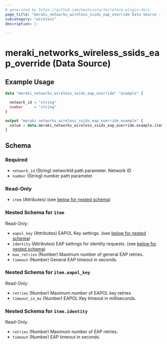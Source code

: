 ```yaml
---
# generated by https://github.com/hashicorp/terraform-plugin-docs
page_title: "meraki_networks_wireless_ssids_eap_override Data Source - terraform-provider-meraki"
subcategory: "wireless"
description: |-
  
---
```


# meraki_networks_wireless_ssids_eap_override (Data Source)



## Example Usage

```terraform
data "meraki_networks_wireless_ssids_eap_override" "example" {

  network_id = "string"
  number     = "string"
}

output "meraki_networks_wireless_ssids_eap_override_example" {
  value = data.meraki_networks_wireless_ssids_eap_override.example.item
}
```

<!-- schema generated by tfplugindocs -->
## Schema

### Required

- `network_id` (String) networkId path parameter. Network ID
- `number` (String) number path parameter.

### Read-Only

- `item` (Attributes) (see [below for nested schema](#nestedatt--item))

<a id="nestedatt--item"></a>
### Nested Schema for `item`

Read-Only:

- `eapol_key` (Attributes) EAPOL Key settings. (see [below for nested schema](#nestedatt--item--eapol_key))
- `identity` (Attributes) EAP settings for identity requests. (see [below for nested schema](#nestedatt--item--identity))
- `max_retries` (Number) Maximum number of general EAP retries.
- `timeout` (Number) General EAP timeout in seconds.

<a id="nestedatt--item--eapol_key"></a>
### Nested Schema for `item.eapol_key`

Read-Only:

- `retries` (Number) Maximum number of EAPOL key retries.
- `timeout_in_ms` (Number) EAPOL Key timeout in milliseconds.


<a id="nestedatt--item--identity"></a>
### Nested Schema for `item.identity`

Read-Only:

- `retries` (Number) Maximum number of EAP retries.
- `timeout` (Number) EAP timeout in seconds.
